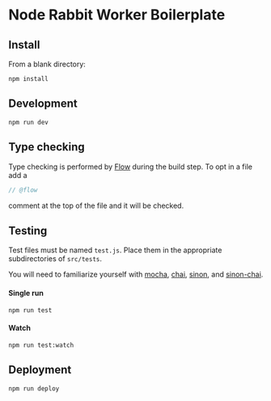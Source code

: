 # Node Rabbit Worker Boilerplate

## Install
From a blank directory:
```
npm install
```

## Development

```
npm run dev
```

## Type checking

Type checking is performed by [Flow](https://flowtype.org/) during the build step. To opt in a file add a

```javascript
// @flow
```

comment at the top of the file and it will be checked.

## Testing

Test files must be named `test.js`. Place them in the appropriate subdirectories of `src/tests`.

You will need to familiarize yourself with [mocha](https://mochajs.org/), [chai](http://chaijs.com/), [sinon](http://sinonjs.org/), and [sinon-chai](https://github.com/domenic/sinon-chai).

#### Single run

```
npm run test
```

#### Watch

```
npm run test:watch
```

## Deployment

```
npm run deploy
```
